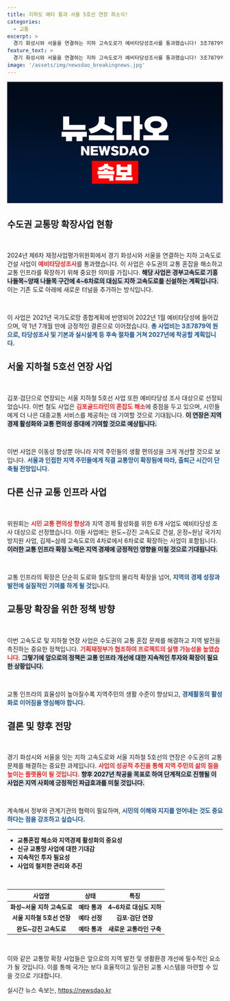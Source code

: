 ```yaml
---
title: 지하도 예타 통과 서울 5호선 연장 희소식!
categories:
  - 교통
excerpt: >
  경기 화성시와 서울을 연결하는 지하 고속도로가 예비타당성조사를 통과했습니다! 3조7879억 원 투입, 2027년 착공 예정으로 수도권 교통이 획기적으로 변화할 전망입니다. 클릭하고 자세한 내용을 확인하세요!
feature_text: >
  경기 화성시와 서울을 연결하는 지하 고속도로가 예비타당성조사를 통과했습니다! 3조7879억 원 투입, 2027년 착공 예정으로 수도권 교통이 획기적으로 변화할 전망입니다. 클릭하고 자세한 내용을 확인하세요!
image: '/assets/img/newsdao_breakingnews.jpg'
---
```


<p><img src="/assets/img/newsdao_breakingnews.jpg" alt="koreaapp 속보" /></p>

<h2 data-ke-size="size26">수도권 교통망 확장사업 현황</h2>

<p data-ke-size="size16">&nbsp;</p> 

<p>2024년 제6차 재정사업평가위원회에서 경기 화성시와 서울을 연결하는 지하 고속도로 건설 사업이 <b><span style="color: #ee2323;">예비타당성조사</span></b>를 통과했습니다. 이 사업은 수도권의 교통 혼잡을 해소하고 교통 인프라를 확장하기 위해 중요한 의미를 가집니다. <b><span style="background-color: #21538527;">해당 사업은 경부고속도로 기흥 나들목~양재 나들목 구간에 4~6차로의 대심도 지하 고속도로를 신설하는 계획입니다.</span></b> 이는 기존 도로 아래에 새로운 터널을 추가하는 방식입니다. </p>

<p data-ke-size="size16">&nbsp;</p> 

<p>이 사업은 2021년 국가도로망 종합계획에 반영되어 2022년 1월 예비타당성에 들어갔으며, 약 1년 7개월 만에 긍정적인 결론으로 이어졌습니다. <b><span style="color: #1a5490;">총 사업비는 3조7879억 원으로, 타당성조사 및 기본과 실시설계 등 후속 절차를 거쳐 2027년에 착공할 계획입니다.</span></b> </p>

<h2 data-ke-size="size26">서울 지하철 5호선 연장 사업</h2>

<p data-ke-size="size16">&nbsp;</p>

<p>김포·검단으로 연장되는 서울 지하철 5호선 사업 또한 예비타당성 조사 대상으로 선정되었습니다. 이번 철도 사업은 <b><span style="color: #ee2323;">김포골드라인의 혼잡도 해소</span></b>에 중점을 두고 있으며, 시민들에게 더 나은 대중교통 서비스를 제공하는 데 기여할 것으로 기대됩니다. <b><span style="background-color: #21538527;">이 연장은 지역경제 활성화와 교통 편의성 증대에 기여할 것으로 예상됩니다.</span></b></p>

<p data-ke-size="size16">&nbsp;</p>

<p>이번 사업은 이동성 향상뿐 아니라 지역 주민들의 생활 편의성을 크게 개선할 것으로 보입니다. <b><span style="color: #1a5490;">서울과 인접한 지역 주민들에게 직결 교통망이 확장됨에 따라, 출퇴근 시간이 단축될 전망입니다.</span></b> </p>

<h2 data-ke-size="size26">다른 신규 교통 인프라 사업</h2>

<p data-ke-size="size16">&nbsp;</p>

<p>위원회는 <b><span style="color: #ee2323;">시민 교통 편의성 향상</span></b>과 지역 경제 활성화를 위한 6개 사업도 예비타당성 조사 대상으로 선정했습니다. 이들 사업에는 완도~강진 고속도로 건설, 온정~원남 국가지방지원 사업, 김제~삼례 고속도로의 4차로에서 6차로로 확장하는 사업이 포함됩니다. <b><span style="background-color: #21538527;">이러한 교통 인프라 확장 노력은 지역 경제에 긍정적인 영향을 미칠 것으로 기대됩니다.</span></b></p>

<p data-ke-size="size16">&nbsp;</p>

<p>교통 인프라의 확장은 단순히 도로와 철도망의 물리적 확장을 넘어, <b><span style="color: #1a5490;">지역의 경제 성장과 발전에 실질적인 기여를 하게 될 것</span></b>입니다. </p>

<h2 data-ke-size="size26">교통망 확장을 위한 정책 방향</h2>

<p data-ke-size="size16">&nbsp;</p>

<p>이번 고속도로 및 지하철 연장 사업은 수도권의 교통 혼잡 문제를 해결하고 지역 발전을 촉진하는 중요한 정책입니다. <b><span style="color: #ee2323;">기획재정부가 협조하여 프로젝트의 실행 가능성을 높였습니다.</span></b> <b><span style="background-color: #21538527;">그렇기에 앞으로의 정책은 교통 인프라 개선에 대한 지속적인 투자와 확장이 필요한 상황입니다.</span></b></p>

<p data-ke-size="size16">&nbsp;</p>

<p>교통 인프라의 효율성이 높아질수록 지역주민의 생활 수준이 향상되고, <b><span style="color: #1a5490;">경제활동의 활성화로 이어짐을 명심해야 합니다.</span></b></p>

<h2 data-ke-size="size26">결론 및 향후 전망</h2>

<p data-ke-size="size16">&nbsp;</p>

<p>경기 화성시와 서울을 잇는 지하 고속도로와 서울 지하철 5호선의 연장은 수도권의 교통 문제를 해결하는 중요한 과제입니다. <b><span style="color: #ee2323;">사업의 성공적 추진을 통해 지역 주민의 삶의 질을 높이는 플랫폼이 될 것입니다.</span></b> <b><span style="background-color: #21538527;">향후 2027년 착공을 목표로 하여 단계적으로 진행될 이 사업은 지역 사회에 긍정적인 파급효과를 미칠 것입니다.</span></b></p>

<p data-ke-size="size16">&nbsp;</p>

<p>계속해서 정부와 관계기관의 협력이 필요하며, <b><span style="color: #1a5490;">시민의 이해와 지지를 얻어내는 것도 중요하다는 점을 강조하고 싶습니다.</span></b> </p>

<hr/>

<ul>
  <li><b>교통혼잡 해소와 지역경제 활성화의 중요성</b></li>
  <li><b>신규 교통망 사업에 대한 기대감</b></li>
  <li><b>지속적인 투자 필요성</b></li>
  <li><b>사업의 철저한 관리와 추진</b></li>
</ul>

<p data-ke-size="size16">&nbsp;</p> 

<table>
  <thead>
    <tr>
      <th><b>사업명</b></th>
      <th><b>상태</b></th>
      <th><b>특징</b></th>
    </tr>
  </thead>
  <tbody>
    <tr>
      <td style="text-align: center; height: 17px;"><b>화성~서울 지하 고속도로</b></td>
      <td style="text-align: center; height: 17px;"><b>예타 통과</b></td>
      <td style="text-align: center; height: 17px;"><b>4~6차로 대심도 지하</b></td>
    </tr>
    <tr>
      <td style="text-align: center; height: 17px;"><b>서울 지하철 5호선 연장</b></td>
      <td style="text-align: center; height: 17px;"><b>예타 선정</b></td>
      <td style="text-align: center; height: 17px;"><b>김포·검단 연장</b></td>
    </tr>
    <tr>
      <td style="text-align: center; height: 17px;"><b>완도~강진 고속도로</b></td>
      <td style="text-align: center; height: 17px;"><b>예타 통과</b></td>
      <td style="text-align: center; height: 17px;"><b>새로운 교통라인 구축</b></td>
    </tr>
  </tbody>
</table>

<p data-ke-size="size16">&nbsp;</p> 

<p>이와 같은 교통망 확장 사업들은 앞으로의 지역 발전 및 생활환경 개선에 필수적인 요소가 될 것입니다. 이를 통해 국가는 보다 효율적이고 일관된 교통 시스템을 마련할 수 있을 것으로 기대합니다.</p>
실시간 뉴스 속보는, <a href="https://newsdao.kr" rel="dofollow">https://newsdao.kr</a>


